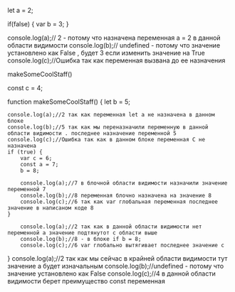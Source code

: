 let a = 2;

if(false) {
    var b = 3;
}

console.log(a);// 2 - потому что назначена переменная а = 2 в данной области видимости
console.log(b);// undefined - потому что значение установлено как False , будет 3 если изменить значение на True
console.log(c);//Ошибка так как переменная вызвана до ее назначения

makeSomeCoolStaff()

const c = 4;

function makeSomeCoolStaff() {
    let b = 5;

    console.log(a);//2 так как переменная let а не назначена в данном блоке 
    console.log(b);//5 так как мы переназначили переменную в данной области видимости . последнее назначение переменной 5
    console.log(c);//Ошибка так как в данном блоке переменная С не назначена 
    if (true) {
        var с = 6;
        const a = 7;
        b = 8;

        console.log(a);//7 в блочной области видимости назначили значение переменной 7
        console.log(b);//8 переменная блочно назначена на значение 8
        console.log(c);//6 так как var глобальная переменная последнее значение в написаном коде 8
    }
   
        console.log(a);//2 так как в данной области видимости нет переменной а значение подтянутот с области выше
        console.log(b);//8 - в блоке if b = 8;
        console.log(c);//6 var глобально вытягивает последнее значение с
}
        console.log(a);//2 так как мы сейчас в крайней области видимости тут значение а будет изначальным
        console.log(b);//undefined - потому что значение установлено как False
        console.log(c);//4 в данной области видимости берет преимущество const переменная 



